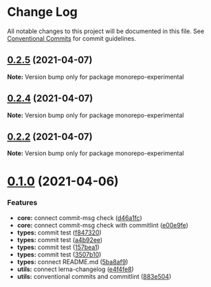 # Change Log

All notable changes to this project will be documented in this file.
See [Conventional Commits](https://conventionalcommits.org) for commit guidelines.

## [0.2.5](https://github.com/dvakatsiienko/monorepo-experimental/compare/v0.2.4...v0.2.5) (2021-04-07)

**Note:** Version bump only for package monorepo-experimental





## [0.2.4](https://github.com/dvakatsiienko/monorepo-experimental/compare/v0.2.3...v0.2.4) (2021-04-07)

**Note:** Version bump only for package monorepo-experimental





## [0.2.2](https://github.com/dvakatsiienko/monorepo-experimental/compare/v0.2.1...v0.2.2) (2021-04-07)

**Note:** Version bump only for package monorepo-experimental





# [0.1.0](https://github.com/dvakatsiienko/monorepo-experimental/compare/v0.0.2...v0.1.0) (2021-04-06)


### Features

* **core:** connect commit-msg check ([d46a1fc](https://github.com/dvakatsiienko/monorepo-experimental/commit/d46a1fc5ae06f46d50b1853c56b4c3372406dbe0))
* **core:** connect commit-msg check with commitlint ([e00e9fe](https://github.com/dvakatsiienko/monorepo-experimental/commit/e00e9fe2a9fe545017184f7db434d71973cfaaa0))
* **types:** commit test ([f847320](https://github.com/dvakatsiienko/monorepo-experimental/commit/f847320e2055ca1fd7e0c720bc55f072a54f9958))
* **types:** commit test ([a4b92ee](https://github.com/dvakatsiienko/monorepo-experimental/commit/a4b92ee2c66ce874a7c7b16bfd60d39f1b645fe5))
* **types:** commit test ([157bea1](https://github.com/dvakatsiienko/monorepo-experimental/commit/157bea1903ba9b62d011aa88e0f1c50c1ab77901))
* **types:** commit test ([3507b10](https://github.com/dvakatsiienko/monorepo-experimental/commit/3507b10a1e004939676917ed52c4f71ed10b052e))
* **types:** connect README.md ([5ba8af9](https://github.com/dvakatsiienko/monorepo-experimental/commit/5ba8af9d09933bb62d8f4a11a06916c0389664a5))
* **utils:** connect lerna-changelog ([e4f4fe8](https://github.com/dvakatsiienko/monorepo-experimental/commit/e4f4fe8bb6ad80c5df6839b9f657d9a89d4f39aa))
* **utils:** conventional commits and commitlint ([883e504](https://github.com/dvakatsiienko/monorepo-experimental/commit/883e50484f4f4ac1e4b10585ef0c4c95716c0aab))

